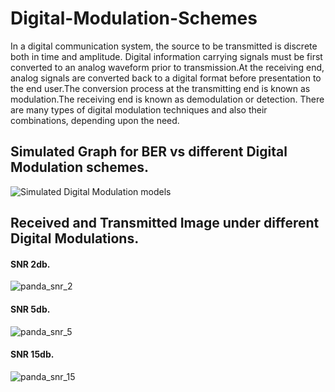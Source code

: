 # Digital-Modulation-Schemes
In a digital communication system, the source to be transmitted is discrete both in time and amplitude. Digital information carrying signals must be first converted
to an analog waveform prior to transmission.At the receiving end, analog signals are converted back to a digital format before presentation to the end user.The conversion process at the transmitting end is known as
modulation.The receiving end is known as demodulation or detection.
There are many types of digital modulation techniques and also their combinations, depending upon the need.
## Simulated Graph for BER vs different Digital Modulation schemes.
![Simulated Digital Modulation models](https://user-images.githubusercontent.com/69033172/132887938-c3a9bb12-7775-4604-b4b7-7c3a54ecbcc9.png)
## Received and Transmitted Image under different Digital Modulations.
#### SNR 2db.
![panda_snr_2](https://user-images.githubusercontent.com/69033172/132887306-e912734a-76d3-483e-a695-f087b4a6aca0.png)
#### SNR 5db.
![panda_snr_5](https://user-images.githubusercontent.com/69033172/132887505-87ab1b18-e28b-4127-a484-4a192d6d592b.png)
#### SNR 15db.
![panda_snr_15](https://user-images.githubusercontent.com/69033172/132887567-aff320a1-97b3-4e33-80d6-e18394662c76.png)
